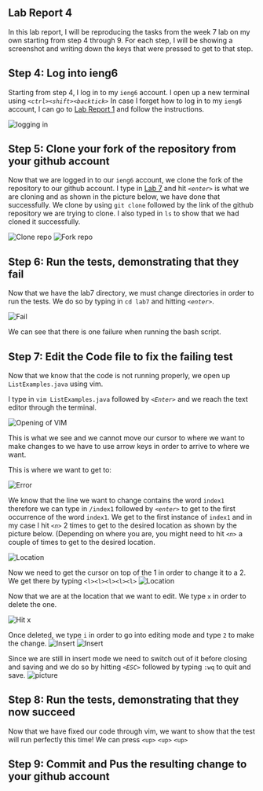 ## Lab Report 4
In this lab report, I will be reproducing the tasks from the week 7 lab on my own starting from step 4 through 9. For each step, I will be showing a screenshot and writing down the keys that were pressed to get to that step.  

## Step 4: Log into ieng6
Starting from step 4, I log in to my `ieng6` account. 
I open up a new terminal using *`<ctrl><shift><backtick>`*
In case I forget how to log in to my `ieng6` account, I can go to [Lab Report 1](https://iscbel.github.io/cse15l-lab-reports/LabReport1.html#remotely-connecting-to-ieng6) and follow the instructions. 

![logging in](pictures/logginin.png)

## Step 5: Clone your fork of the repository from your github account
Now that we are logged in to our `ieng6` account, we clone the fork of the repository to our github account. I type in [Lab 7](https://github.com/ucsd-cse15l-s23/lab7) and hit *`<enter>`* is what we are cloning and as shown in the picture below, we have done that successfully. 
We clone by using `git clone` followed by the link of the github repository we are trying to clone. I also typed in `ls` to show that we had cloned it successfully. 

![Clone repo](pictures/clonereal.png)
![Fork repo](pictures/forkrepo.png)

## Step 6: Run the tests, demonstrating that they fail
Now that we have the lab7 directory, we must change directories in order to run the tests. We do so by typing in `cd lab7` and hitting *`<enter>`*. 

![Fail](pictures/failureorg.png)

We can see that there is one failure when running the bash script.

## Step 7: Edit the Code file to fix the failing test
Now that we know that the code is not running properly, we open up `ListExamples.java` using vim. 

I type in `vim ListExamples.java` followed by *`<Enter>`* and we reach the text editor through the terminal. 

![Opening of VIM](pictures/vimopen.png)

This is what we see and we cannot move our cursor to where we want to make changes to we have to use arrow keys in order to arrive to where we want. 

This is where we want to get to:

![Error](pictures/error.png)

We know that the line we want to change contains the word `index1` therefore we can type in `/index1` followed by *`<enter>`* to get to the first occurrence of the word `index1`.
We get to the first instance of `index1` and in my case I hit *`<n>`* 2 times to get to the desired location as shown by the picture below. (Depending on where you are, you might need to hit *`<n>`* a couple of times to get to the desired location. 

![Location](pictures/vimsearch.png)

Now we need to get the cursor on top of the 1 in order to change it to a 2. 
We get there by typing `<l><l><l><l><l>`
![Location](pictures/leftl.png)

Now that we are at the location that we want to edit. We type `x` in order to delete the one. 

![Hit x](pictures/xdelete.png)

Once deleted, we type `i` in order to go into editing mode and type `2` to make the change.
![Insert](pictures/insert.png)
![Insert](pictures/twoinsert.png)

Since we are still in insert mode we need to switch out of it before closing and saving and we do so by hitting *`<ESC>`* followed by typing `:wq` to quit and save. 
![picture](pictures/wqenter.png)

## Step 8: Run the tests, demonstrating that they now succeed
Now that we have fixed our code through vim, we want to show that the test will run perfectly this time!
We can press `<up>` `<up>` `<up>`
## Step 9: Commit and Pus the resulting change to your github account
